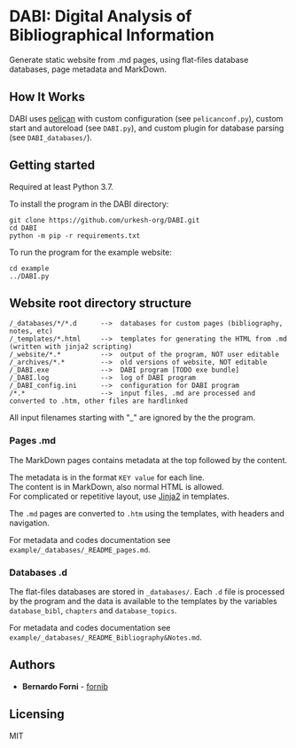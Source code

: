 # DABI: Digital Analysis of Bibliographical Information

Generate static website from .md pages, using flat-files database databases, page metadata and MarkDown.


## How It Works

DABI uses [pelican](https://github.com/getpelican/pelican) with custom configuration (see `pelicanconf.py`),
custom start and autoreload (see `DABI.py`),
and custom plugin for database parsing (see `DABI_databases/`).


## Getting started

Required at least Python 3.7.

To install the program in the DABI directory:
```shell
git clone https://github.com/urkesh-org/DABI.git
cd DABI
python -m pip -r requirements.txt
```

To run the program for the example website:
```shell
cd example
../DABI.py
```


## Website root directory structure

```
/_databases/*/*.d      -->  databases for custom pages (bibliography, notes, etc)
/_templates/*.html     -->  templates for generating the HTML from .md (written with jinja2 scripting)
/_website/*.*          -->  output of the program, NOT user editable
/_archives/*.*         -->  old versions of website, NOT editable
/_DABI.exe             -->  DABI program [TODO exe bundle]
/_DABI.log             -->  log of DABI program
/_DABI_config.ini      -->  configuration for DABI program
/*.*                   -->  input files, .md are processed and converted to .htm, other files are hardlinked
```

All input filenames starting with "_" are ignored by the the program.


### Pages .md

The MarkDown pages contains metadata at the top followed by the content.

The metadata is in the format `KEY value` for each line.  
The content is in MarkDown, also normal HTML is allowed.  
For complicated or repetitive layout, use [Jinja2](https://jinja.palletsprojects.com/) in templates.

The `.md` pages are converted to `.htm` using the templates, with headers and navigation.

For metadata and codes documentation see `example/_databases/_README_pages.md`.


### Databases .d

The flat-files databases are stored in `_databases/`.
Each `.d` file is processed by the program and the data is available to the templates
by the variables `database_bibl`, `chapters` and `database_topics`.

For metadata and codes documentation see `example/_databases/_README_Bibliography&Notes.md`.



## Authors

* **Bernardo Forni** - [fornib](https://github.com/fornib)


## Licensing

MIT
